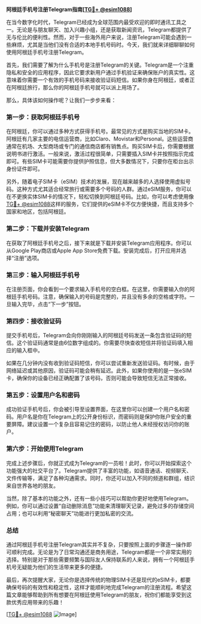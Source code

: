 **阿根廷手机号注册Telegram指南[[TG💪+ @esim1088](https://t.me/s/esim1088)]**

在当今数字化时代，Telegram已经成为全球范围内最受欢迎的即时通讯工具之一。无论是与朋友聊天、加入兴趣小组，还是获取新闻资讯，Telegram都提供了无与伦比的便利性。然而，对于一些海外用户来说，注册Telegram可能会遇到一些麻烦，尤其是当他们没有合适的本地手机号码时。今天，我们就来详细聊聊如何使用阿根廷手机号注册Telegram。

首先，我们需要了解为什么手机号是注册Telegram的关键。Telegram是一个注重隐私和安全的应用程序，因此它要求新用户通过手机验证来确保账户的真实性。这意味着你需要一个有效的手机号码来接收验证码短信。如果你身在阿根廷，或者正在阿根廷旅行，那么你的阿根廷手机号就可以派上用场了。

那么，具体该如何操作呢？让我们一步步来看：

### 第一步：获取阿根廷手机号

在阿根廷，你可以通过多种方式获得手机号。最常见的方式是购买当地的SIM卡。阿根廷有几家主要的电信运营商，比如Claro、Movistar和Personal。这些运营商通常在机场、大型商场或专门的通信商店都有销售点。购买SIM卡后，你需要根据说明书进行激活。一般来说，激活过程很简单，只需要插入SIM卡并按照指示完成即可。有些SIM卡可能需要你提供护照信息，但大多数情况下，只要你在柜台出示身份证件即可。

另外，随着电子SIM卡（eSIM）技术的发展，现在越来越多的人选择使用虚拟号码。这种方式尤其适合经常旅行或需要多个号码的人群。通过eSIM服务，你可以在不更换实体SIM卡的情况下，轻松切换到阿根廷号码。比如，你可以考虑使用像[TG💪+ @esim1088](https://t.me/s/esim1088)这样的服务，它们提供的eSIM卡不仅方便快捷，而且支持多个国家和地区，包括阿根廷。

### 第二步：下载并安装Telegram

在获取了阿根廷手机号之后，接下来就是下载并安装Telegram应用程序。你可以从Google Play商店或Apple App Store免费下载。安装完成后，打开应用并选择“注册”选项。

### 第三步：输入阿根廷手机号

在注册页面，你会看到一个要求输入手机号的空白框。在这里，你需要输入你的阿根廷手机号码。注意，确保输入的号码是完整的，并且没有多余的空格或字符。一旦输入完毕，点击“下一步”按钮。

### 第四步：接收验证码

提交手机号后，Telegram会向你刚刚输入的阿根廷号码发送一条包含验证码的短信。这个验证码通常是由6位数字组成的。你需要尽快查收短信并将验证码填入相应的输入框中。

如果在几分钟内没有收到验证码短信，你可以尝试重新发送验证码。有时候，由于网络延迟或其他原因，验证码可能会稍有延迟。此外，如果你使用的是一张eSIM卡，确保你的设备已经正确配置了该号码，否则可能会导致短信无法正常接收。

### 第五步：设置用户名和密码

成功验证手机号后，你会被引导至设置界面，在这里你可以创建一个用户名和密码。用户名是你在Telegram上的公开身份标识，而密码则是保护你账户安全的重要屏障。建议设置一个复杂且容易记住的密码，以防止他人未经授权访问你的账户。

### 第六步：开始使用Telegram

完成上述步骤后，你就正式成为Telegram的一员啦！此时，你可以开始探索这个功能强大的社交平台了。Telegram提供了丰富的功能，如语音通话、视频聊天、文件传输等，满足了各种沟通需求。同时，你还可以加入不同的频道和群组，结识来自世界各地的朋友。

当然，除了基本的功能之外，还有一些小技巧可以帮助你更好地使用Telegram。例如，你可以通过设置“自动删除消息”功能来清理聊天记录，避免过多的存储空间占用；也可以利用“秘密聊天”功能进行更加私密的交流。

### 总结

通过阿根廷手机号注册Telegram其实并不复杂，只要按照上面的步骤逐一操作即可顺利完成。无论是为了日常沟通还是商务用途，Telegram都是一个非常实用的选择。特别是对于那些需要频繁与国际友人保持联系的人来说，拥有一个阿根廷手机号无疑能为他们的生活带来更多的便捷。

最后，再次提醒大家，无论你是选择传统的物理SIM卡还是现代的eSIM卡，都要确保号码的有效性和稳定性，这样才能顺利地完成Telegram的注册流程。希望这篇文章能够帮助到所有想要在阿根廷使用Telegram的朋友，祝你们都能享受到这款优秀应用带来的乐趣！

[[TG💪+ @esim1088](https://t.me/s/esim1088) ![Image](https://i.postimg.cc/4NQfJmqS/Snipaste-2025-05-13-00-14-12.png)]